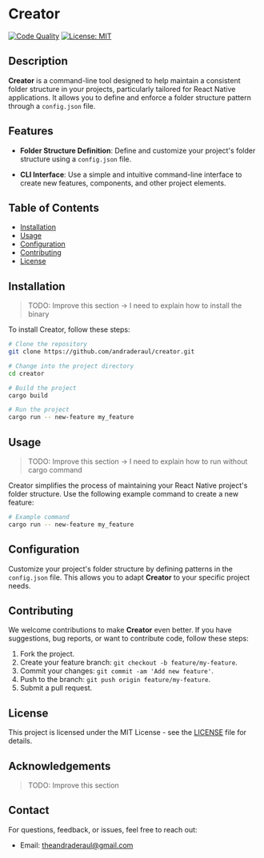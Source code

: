 # Creator

[![Code Quality](https://github.com/andraderaul/creator/actions/workflows/quality.yml/badge.svg)](https://github.com/andraderaul/creator/actions/workflows/quality.yml) [![License: MIT](https://img.shields.io/badge/License-MIT-blue.svg)](https://opensource.org/licenses/MIT)

## Description

**Creator** is a command-line tool designed to help maintain a consistent folder structure in your projects, particularly tailored for React Native applications. It allows you to define and enforce a folder structure pattern through a `config.json` file.

## Features

- **Folder Structure Definition**: Define and customize your project's folder structure using a `config.json` file.

- **CLI Interface**: Use a simple and intuitive command-line interface to create new features, components, and other project elements.

## Table of Contents

- [Installation](#installation)
- [Usage](#usage)
- [Configuration](#configuration)
- [Contributing](#contributing)
- [License](#license)

## Installation

> TODO: Improve this section -> I need to explain how to install the binary

<!--Provide instructions on how to install your project. Include any dependencies, how to get the source code, and how to build/run the project.-->

To install Creator, follow these steps:

```bash
# Clone the repository
git clone https://github.com/andraderaul/creator.git

# Change into the project directory
cd creator

# Build the project
cargo build

# Run the project
cargo run -- new-feature my_feature
```

## Usage

> TODO: Improve this section -> I need to explain how to run without cargo command

Creator simplifies the process of maintaining your React Native project's folder structure. Use the following example command to create a new feature:

<!--Explain how to use your project. Provide examples and command-line usage. Include screenshots or GIFs if applicable.-->

```bash
# Example command
cargo run -- new-feature my_feature
```

## Configuration

<!--If your project has configuration options, explain how users can configure it. Include sample configuration files or settings.-->

Customize your project's folder structure by defining patterns in the `config.json` file. This allows you to adapt **Creator** to your specific project needs.

## Contributing

<!--Explain how others can contribute to your project. Include guidelines for submitting issues, feature requests, and pull requests.-->

We welcome contributions to make **Creator** even better. If you have suggestions, bug reports, or want to contribute code, follow these steps:

1. Fork the project.
2. Create your feature branch: `git checkout -b feature/my-feature`.
3. Commit your changes: `git commit -am 'Add new feature'`.
4. Push to the branch: `git push origin feature/my-feature`.
5. Submit a pull request.

## License

This project is licensed under the MIT License - see the [LICENSE](LICENSE) file for details.

## Acknowledgements

<!--If your project was inspired by others, or if you used external libraries, tools, or resources, acknowledge them here.-->

> TODO: Improve this section

## Contact

<!-- Provide contact information for users to reach out with questions, feedback, or issues.-->

For questions, feedback, or issues, feel free to reach out:

- Email: theandraderaul@gmail.com
